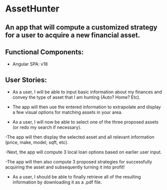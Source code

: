 # AssetHunter

## An app that will compute a customized strategy for a user to acquire a new financial asset.

## Functional Components:
- Angular SPA: v18

## User Stories:
- As a user, I will be able to input basic information about my finances and convey the type of asset that I am hunting (Auto? Home? Etc).

- The app will then use the entered information to extrapolate and display a few visual options for matching assets in your area.

- As a user, I will now be able to select one of the three proposed assets (or redo my search if necessary).

-The app will then display the selected asset and all relevant information (price, make, model, sqft, etc).

-Next, the app will compute 3 local loan options based on earlier user input.

-The app will then also compute 3 proposed strategies for successfully acquiring the asset and subsequently turning it into profit!

- As a user, I should be able to finally retrieve all of the resulting information by downloading it as a .pdf file.
